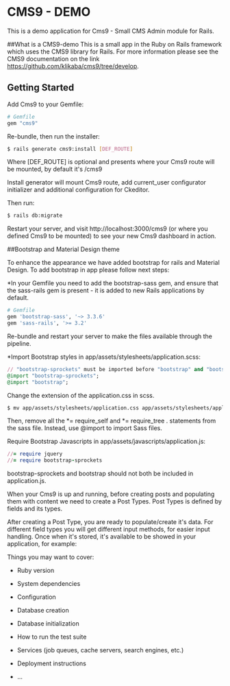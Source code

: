 # CMS9 - DEMO

This is a demo application for Cms9 - Small CMS Admin module for Rails.

##What is a CMS9-demo
This is a small app in the Ruby on Rails framework which uses the CMS9 library for Rails. For more information please see the  CMS9 documentation on the link https://github.com/klikaba/cms9/tree/develop.

## Getting Started

Add Cms9 to your Gemfile:

```ruby
# Gemfile
gem "cms9"
```

Re-bundle, then run the installer:

```bash
$ rails generate cms9:install [DEF_ROUTE]
```
Where [DEF_ROUTE] is optional and presents where your Cms9 route will be mounted, by default it's /cms9

Install generator will mount Cms9 route, add current_user configurator initializer and additional configuration for Ckeditor.

Then run:

```bash
$ rails db:migrate
```

Restart your server, and visit http://localhost:3000/cms9 (or where you defined Cms9 to be mounted)
to see your new Cms9 dashboard in action.

##Bootstrap and Material Design theme

To enhance the appearance we have added bootstrap for rails and Material Design.
To add bootstrap in app please follow next steps:

*In your Gemfile you need to add the bootstrap-sass gem, and ensure that the sass-rails gem is present - it is added to new Rails applications by default. 


```ruby
# Gemfile
gem 'bootstrap-sass', '~> 3.3.6'
gem 'sass-rails', '>= 3.2'
```
Re-bundle and restart your server to make the files available through the pipeline.

*Import Bootstrap styles in app/assets/stylesheets/application.scss:

```ruby
// "bootstrap-sprockets" must be imported before "bootstrap" and "bootstrap/variables"
@import "bootstrap-sprockets";
@import "bootstrap";
```

Change the extension of the application.css in scss.

```bash
$ mv app/assets/stylesheets/application.css app/assets/stylesheets/application.scss
```
Then, remove all the *= require_self and *= require_tree . statements from the sass file. Instead, use @import to import Sass files.

Require Bootstrap Javascripts in app/assets/javascripts/application.js:

```ruby
//= require jquery
//= require bootstrap-sprockets
```

bootstrap-sprockets and bootstrap should not both be included in application.js.



When your Cms9 is up and running, before creating posts and populating them with content we need to create a Post Types. Post Types is defined by fields and its types.

After creating a Post Type, you are ready to populate/create it's data. For different field types you will get different input methods, for easier input handling. Once when it's stored, it's available to be showed in your application, for example:


Things you may want to cover:

* Ruby version

* System dependencies

* Configuration

* Database creation

* Database initialization

* How to run the test suite

* Services (job queues, cache servers, search engines, etc.)

* Deployment instructions

* ...


